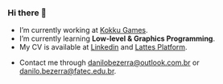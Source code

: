 ### Hi there 👋

<!--
**danilobezerra/danilobezerra** is a ✨ _special_ ✨ repository because its `README.md` (this file) appears on your GitHub profile.

Here are some ideas to get you started:

- 🔭 I’m currently working on ...
- 🌱 I’m currently learning ...
- 👯 I’m looking to collaborate on ...
- 🤔 I’m looking for help with ...
- 💬 Ask me about ...
- 📫 How to reach me: ...
- 😄 Pronouns: ...
- ⚡ Fun fact: ...
-->

- I’m currently working at [Kokku Games](https://kokku.com.br/).
- I’m currently learning **Low-level & Graphics Programming**.
- My CV is available at [Linkedin](https://www.linkedin.com/in/danilo-bezerra) and [Lattes Platform](http://lattes.cnpq.br/9708959963863536).
<!--- Check my publications at [Google Scholar](https://scholar.google.com/citations?user=7vEpE5cAAAAJ).-->
- Contact me through danilobezerra@outlook.com.br or danilo.bezerra@fatec.edu.br.
